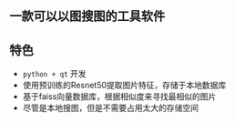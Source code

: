 ## 一款可以以图搜图的工具软件

## 特色

- `python + qt` 开发
- 使用预训练的Resnet50提取图片特征，存储于本地数据库
- 基于faiss向量数据库，根据相似度来寻找最相似的图片
- 尽管是本地搜图，但是不需要占用太大的存储空间
